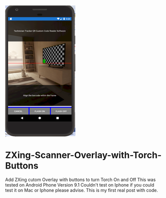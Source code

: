 ![Screenshot](AndroidPhone.png)
# ZXing-Scanner-Overlay-with-Torch-Buttons
Add ZXing cutom Overlay with buttons to turn Torch On and Off
This was tested on Android Phone Version 9.1
Couldn't test on Iphone if you could test it on Mac or Iphone please advise.
This is my first real post with code.


